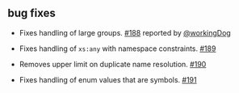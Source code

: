 ## bug fixes

- Fixes handling of large groups. [#188][188] reported by [@workingDog][@workingDog]
- Fixes handling of `xs:any` with namespace constraints. [#189][189]
- Removes upper limit on duplicate name resolution. [#190][190]
- Fixes handling of enum values that are symbols. [#191][191]

  [188]: https://github.com/eed3si9n/scalaxb/pull/188
  [189]: https://github.com/eed3si9n/scalaxb/pull/189
  [190]: https://github.com/eed3si9n/scalaxb/pull/190
  [191]: https://github.com/eed3si9n/scalaxb/pull/191
  [@workingDog]: https://github.com/workingDog
